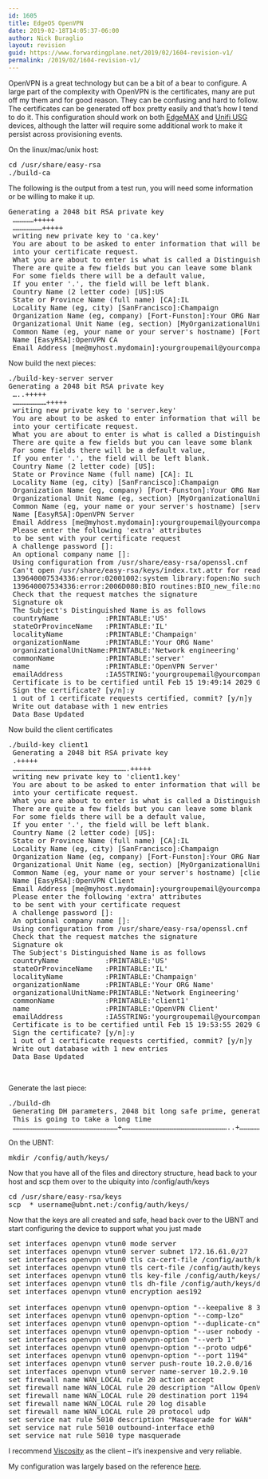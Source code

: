 ```yaml
---
id: 1605
title: EdgeOS OpenVPN
date: 2019-02-18T14:05:37-06:00
author: Nick Buraglio
layout: revision
guid: https://www.forwardingplane.net/2019/02/1604-revision-v1/
permalink: /2019/02/1604-revision-v1/
---
```

OpenVPN is a great technology but can be a bit of a bear to configure. A large part of the complexity with OpenVPN is the certificates, many are put off my them and for good reason. They can be confusing and hard to follow. The certificates can be generated off box pretty easily and that&#8217;s how I tend to do it. This configuration should work on both [EdgeMAX](https://www.ui.com/products/#edgemax) and [Unifi USG](https://www.ui.com/unifi-routing/unifi-security-gateway-pro-4/) devices, although the latter will require some additional work to make it persist across provisioning events. 

On the linux/mac/unix host:

<pre class="wp-block-preformatted">cd /usr/share/easy-rsa <br />./build-ca</pre>

  
The following is the output from a test run, you will need some information or be willing to make it up. 

<pre class="wp-block-preformatted">Generating a 2048 bit RSA private key<br /> ……………+++++<br /> …………………+++++<br /> writing new private key to 'ca.key'<br /> You are about to be asked to enter information that will be incorporated<br /> into your certificate request.<br /> What you are about to enter is what is called a Distinguished Name or a DN.<br /> There are quite a few fields but you can leave some blank<br /> For some fields there will be a default value,<br /> If you enter '.', the field will be left blank.<br /> Country Name (2 letter code) [US]:US<br /> State or Province Name (full name) [CA]:IL<br /> Locality Name (eg, city) [SanFrancisco]:Champaign<br /> Organization Name (eg, company) [Fort-Funston]:Your ORG Name<br /> Organizational Unit Name (eg, section) [MyOrganizationalUnit]:Network engineering<br /> Common Name (eg, your name or your server's hostname) [Fort-Funston CA]:gw.yourcompany.com<br /> Name [EasyRSA]:OpenVPN CA<br /> Email Address [me@myhost.mydomain]:yourgroupemail@yourcompany.com</pre>

Now build the next pieces:

<pre class="wp-block-preformatted">./build-key-server server <br />Generating a 2048 bit RSA private key<br /> …..+++++<br /> ……………………+++++<br /> writing new private key to 'server.key'<br /> You are about to be asked to enter information that will be incorporated<br /> into your certificate request.<br /> What you are about to enter is what is called a Distinguished Name or a DN.<br /> There are quite a few fields but you can leave some blank<br /> For some fields there will be a default value,<br /> If you enter '.', the field will be left blank.<br /> Country Name (2 letter code) [US]:<br /> State or Province Name (full name) [CA]: IL<br /> Locality Name (eg, city) [SanFrancisco]:Champaign<br /> Organization Name (eg, company) [Fort-Funston]:Your ORG Name<br /> Organizational Unit Name (eg, section) [MyOrganizationalUnit]:Network engineering<br /> Common Name (eg, your name or your server's hostname) [server]:<br /> Name [EasyRSA]:OpenVPN Server<br /> Email Address [me@myhost.mydomain]:yourgroupemail@yourcompany.com<br /> Please enter the following 'extra' attributes<br /> to be sent with your certificate request<br /> A challenge password []:<br /> An optional company name []:<br /> Using configuration from /usr/share/easy-rsa/openssl.cnf<br /> Can't open /usr/share/easy-rsa/keys/index.txt.attr for reading, No such file or directory<br /> 139640007534336:error:02001002:system library:fopen:No such file or directory:../crypto/bio/bss_file.c:72:fopen('/usr/share/easy-rsa/keys/index.txt.attr','r')<br /> 139640007534336:error:2006D080:BIO routines:BIO_new_file:no such file:../crypto/bio/bss_file.c:79:<br /> Check that the request matches the signature<br /> Signature ok<br /> The Subject's Distinguished Name is as follows<br /> countryName           :PRINTABLE:'US'<br /> stateOrProvinceName   :PRINTABLE:'IL'<br /> localityName          :PRINTABLE:'Champaign'<br /> organizationName      :PRINTABLE:'Your ORG Name'<br /> organizationalUnitName:PRINTABLE:'Network engineering'<br /> commonName            :PRINTABLE:'server'<br /> name                  :PRINTABLE:'OpenVPN Server'<br /> emailAddress          :IA5STRING:'yourgroupemail@yourcompany.com'<br /> Certificate is to be certified until Feb 15 19:49:14 2029 GMT (3650 days)<br /> Sign the certificate? [y/n]:y<br /> 1 out of 1 certificate requests certified, commit? [y/n]y<br /> Write out database with 1 new entries<br /> Data Base Updated</pre>

Now build the client certificates

<pre class="wp-block-preformatted">./build-key client1<br /> Generating a 2048 bit RSA private key<br /> .+++++<br /> ……………………………………………………………………….+++++<br /> writing new private key to 'client1.key'<br /> You are about to be asked to enter information that will be incorporated<br /> into your certificate request.<br /> What you are about to enter is what is called a Distinguished Name or a DN.<br /> There are quite a few fields but you can leave some blank<br /> For some fields there will be a default value,<br /> If you enter '.', the field will be left blank.<br /> Country Name (2 letter code) [US]:<br /> State or Province Name (full name) [CA]:IL<br /> Locality Name (eg, city) [SanFrancisco]:Champaign<br /> Organization Name (eg, company) [Fort-Funston]:Your ORG Name<br /> Organizational Unit Name (eg, section) [MyOrganizationalUnit]:Network Engineering<br /> Common Name (eg, your name or your server's hostname) [client1]:<br /> Name [EasyRSA]:OpenVPN Client<br /> Email Address [me@myhost.mydomain]:yourgroupemail@yourcompany.com<br /> Please enter the following 'extra' attributes<br /> to be sent with your certificate request<br /> A challenge password []:<br /> An optional company name []:<br /> Using configuration from /usr/share/easy-rsa/openssl.cnf<br /> Check that the request matches the signature<br /> Signature ok<br /> The Subject's Distinguished Name is as follows<br /> countryName           :PRINTABLE:'US'<br /> stateOrProvinceName   :PRINTABLE:'IL'<br /> localityName          :PRINTABLE:'Champaign'<br /> organizationName      :PRINTABLE:'Your ORG Name'<br /> organizationalUnitName:PRINTABLE:'Network Engineering'<br /> commonName            :PRINTABLE:'client1'<br /> name                  :PRINTABLE:'OpenVPN Client'<br /> emailAddress          :IA5STRING:'yourgroupemail@yourcompany.com'<br /> Certificate is to be certified until Feb 15 19:53:55 2029 GMT (3650 days)<br /> Sign the certificate? [y/n]:y<br /> 1 out of 1 certificate requests certified, commit? [y/n]y<br /> Write out database with 1 new entries<br /> Data Base Updated<br /><br /><br /></pre>

Generate the last piece:

<pre class="wp-block-preformatted">./build-dh<br /> Generating DH parameters, 2048 bit long safe prime, generator 2<br /> This is going to take a long time<br /> …………………………………………………………………+…………………………………………………………………..+…………………….+……………………………………………………………………………….+……………………………………..+………..+………………………………………………………………….+…………………………..+…………………………………………..+……………………………………………………………..+…………………………………….+…………………………………..+……………………………+…………………………………………………..+……………………………………+……………………………………………………………………………………..+………………………………………………………………………………………………………………………………………………………………………………+……+…………………………………………………………………………………………………………………………………………….+……………………………….+……………………………….+………………………………………………………………………………………………………………………………………….+………………………………………………………………….+…+……………………………………………+……………………………………………………………………………………………………….+…………………………………………………………………..+…………………………………………………………………………………………………………………..+……………………………..+….+……………………………………………………………………………………………………………………………………………………………………………………………………………………………………………..+…………………………………………………………………………………………………………………………………………………………………………+………………..++<em>++</em>++<em>++</em><br /></pre>

On the UBNT:

<pre class="wp-block-preformatted">mkdir /config/auth/keys/<br /></pre>

Now that you have all of the files and directory structure, head back to your host and scp them over to the ubiquity into /config/auth/keys

<pre class="wp-block-preformatted">cd /usr/share/easy-rsa/keys<br />scp  * username@ubnt.net:/config/auth/keys/<br /></pre>

Now that the keys are all created and safe, head back over to the UBNT and start configuring the device to support what you just made

<pre class="wp-block-preformatted">set interfaces openvpn vtun0 mode server <br />set interfaces openvpn vtun0 server subnet 172.16.61.0/27 <br />set interfaces openvpn vtun0 tls ca-cert-file /config/auth/keys/ca.crt <br />set interfaces openvpn vtun0 tls cert-file /config/auth/keys/server.crt <br />set interfaces openvpn vtun0 tls key-file /config/auth/keys/server.key <br />set interfaces openvpn vtun0 tls dh-file /config/auth/keys/dh2048.pem <br />set interfaces openvpn vtun0 encryption aes192 <br /><br />set interfaces openvpn vtun0 openvpn-option "--keepalive 8 30" <br />set interfaces openvpn vtun0 openvpn-option "--comp-lzo" <br />set interfaces openvpn vtun0 openvpn-option "--duplicate-cn" <br />set interfaces openvpn vtun0 openvpn-option "--user nobody - group nogroup" <br />set interfaces openvpn vtun0 openvpn-option "--verb 1" <br />set interfaces openvpn vtun0 openvpn-option "--proto udp6" <br />set interfaces openvpn vtun0 openvpn-option "--port 1194" <br />set interfaces openvpn vtun0 server push-route 10.2.0.0/16 <br />set interfaces openvpn vtun0 server name-server 10.2.9.10 <br />set firewall name WAN_LOCAL rule 20 action accept <br />set firewall name WAN_LOCAL rule 20 description "Allow OpenVPN clients in" <br />set firewall name WAN_LOCAL rule 20 destination port 1194 <br />set firewall name WAN_LOCAL rule 20 log disable <br />set firewall name WAN_LOCAL rule 20 protocol udp <br />set service nat rule 5010 description "Masquerade for WAN" <br />set service nat rule 5010 outbound-interface eth0 <br />set service nat rule 5010 type masquerade </pre>

I recommend [Viscosity](https://www.sparklabs.com/viscosity/) as the client &#8211; it&#8217;s inexpensive and very reliable. 

My configuration was largely based on the reference [here](https://medium.com/server-guides/how-to-setup-an-openvpn-server-on-a-unifi-usg-e33ea2f6725d).